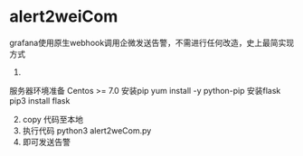 # alert2weiCom
grafana使用原生webhook调用企微发送告警，不需进行任何改造，史上最简实现方式

1.
服务器环境准备
Centos >= 7.0
安装pip
yum install -y python-pip
安装flask
pip3 install flask

2. copy 代码至本地
3. 执行代码 python3 alert2weCom.py
4. 即可发送告警

